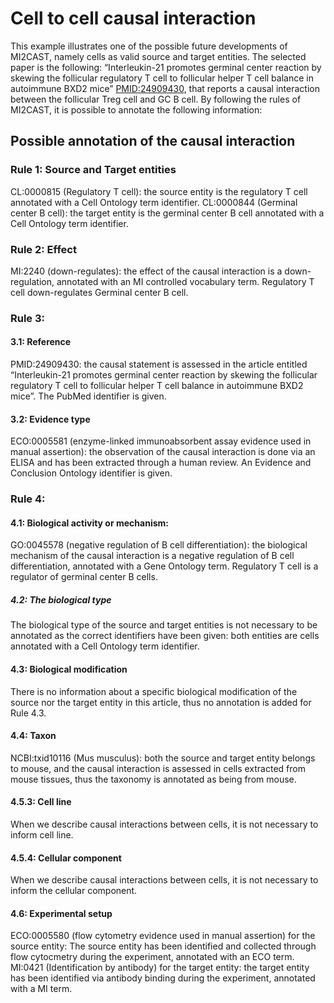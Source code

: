 # Cell to cell causal interaction

This example illustrates one of the possible future developments of MI2CAST, namely cells as valid source and target entities. The selected paper is the following: “Interleukin-21 promotes germinal center reaction by skewing the follicular regulatory T cell to follicular helper T cell balance in autoimmune BXD2 mice” [PMID:24909430](https://doi.org/10.1002/art.38735), that reports a causal interaction between the follicular Treg cell and GC B cell. By following the rules of MI2CAST, it is possible to annotate the following information:

## Possible annotation of the causal interaction

### Rule 1: Source and Target entities
CL:0000815 (Regulatory T cell): the source entity is the regulatory T cell annotated with a Cell Ontology term identifier.
CL:0000844 (Germinal center B cell): the target entity is the germinal center B cell annotated with a Cell Ontology term identifier.

### Rule 2: Effect
MI:2240 (down-regulates): the effect of the causal interaction is a down-regulation, annotated with an MI controlled vocabulary term. Regulatory T cell down-regulates Germinal center B cell. 

### Rule 3:
#### 3.1: Reference
PMID:24909430: the causal statement is assessed in the article entitled “Interleukin-21 promotes germinal center reaction by skewing the follicular regulatory T cell to follicular helper T cell balance in autoimmune BXD2 mice”. The PubMed identifier is given.

#### 3.2: Evidence type
ECO:0005581 (enzyme-linked immunoabsorbent assay evidence used in manual assertion): the observation of the causal interaction is done via an ELISA and has been extracted through a human review. An Evidence and Conclusion Ontology identifier is given. 

### Rule 4:
#### 4.1: Biological activity or mechanism:
GO:0045578 (negative regulation of B cell differentiation): the biological mechanism of the causal interaction is a negative regulation of B cell differentiation, annotated with a Gene Ontology term. Regulatory T cell is a regulator of germinal center B cells.

##### 4.2: The biological type
The biological type of the source and target entities is not necessary to be annotated as the correct identifiers have been given: both entities are cells annotated with a Cell Ontology term identifier.

#### 4.3: Biological modification
There is no information about a specific biological modification of the source nor the target entity in this article, thus no annotation is added for Rule 4.3.

#### 4.4: Taxon
NCBI:txid10116 (Mus musculus): both the source and target entity belongs to mouse, and the causal interaction is assessed in cells extracted from mouse tissues, thus the taxonomy is annotated as being from mouse. 

#### 4.5.3: Cell line
When we describe causal interactions between cells, it is not necessary to inform cell line.

#### 4.5.4: Cellular component 
When we describe causal interactions between cells, it is not necessary to inform the cellular component.

#### 4.6: Experimental setup
ECO:0005580 (flow cytometry evidence used in manual assertion) for the source entity: The source entity has been identified and collected through flow cytocmetry during the experiment, annotated with an ECO term.
MI:0421 (Identification by antibody) for the target entity: the target entity has been identified via antibody binding during the experiment, annotated with a MI term.
